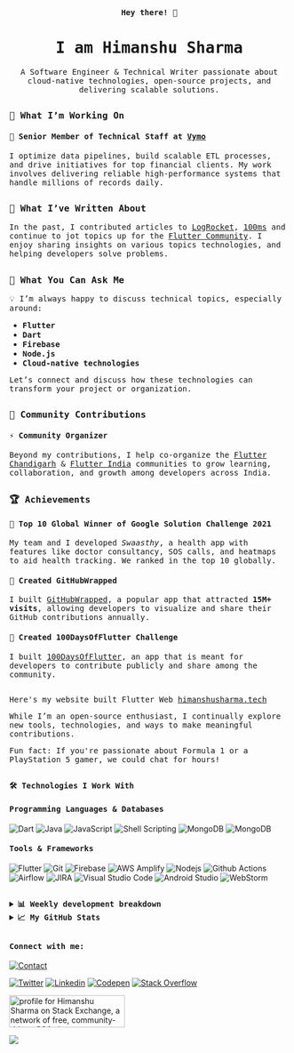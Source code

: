 <p align="center">
  <samp><b>Hey there! 👋</b>
</p>

<h1 align="center">
  <samp>I am Himanshu Sharma
</h1>

<p align="center">
  <samp>A Software Engineer & Technical Writer passionate about cloud-native technologies, open-source projects, and delivering scalable solutions.
</p>

##

### <samp>🚀 What I’m Working On

#### <samp>🔭 Senior Member of Technical Staff at [Vymo](https://www.getvymo.com/)

<samp>I optimize data pipelines, build scalable ETL processes, and drive initiatives for top financial clients. My work involves delivering reliable high-performance systems that handle millions of records daily.

##

### <samp>🚀 What I’ve Written About

<samp>In the past, I contributed articles to [LogRocket](https://blog.logrocket.com/author/himanshusharma/), [100ms](https://www.100ms.live/blog/clubhouse-clone-flutter) and continue to jot topics up for the [Flutter Community](https://medium.com/@himanshusharma89). I enjoy sharing insights on various topics technologies, and helping developers solve problems.

##

### <samp>💬 What You Can Ask Me

<samp>💡 I’m always happy to discuss technical topics, especially around:  
- <samp>**Flutter**  
- <samp>**Dart**  
- <samp>**Firebase**  
- <samp>**Node.js**  
- <samp>**Cloud-native technologies**

<samp>Let’s connect and discuss how these technologies can transform your project or organization.

##

### <samp>🎯 Community Contributions

#### <samp>⚡ Community Organizer

<samp>Beyond my contributions, I help co-organize the [Flutter Chandigarh](https://flutterchd.web.app) & [Flutter India](https://flutterindia.dev/) communities to grow learning, collaboration, and growth among developers across India.

##

### <samp>🏆 Achievements

#### <samp>🥇 Top 10 Global Winner of Google Solution Challenge 2021

<samp> My team and I developed *Swaasthy*, a health app with features like doctor consultancy, SOS calls, and heatmaps to aid health tracking. We ranked in the top 10 globally.  

#### <samp>🤖 Created GitHubWrapped

<samp> I built [GitHubWrapped](https://twitter.com/GitHubWrapped), a popular app that attracted **15M+ visits**, allowing developers to visualize and share their GitHub contributions annually.

#### <samp>🤖 Created 100DaysOfFlutter Challenge

<samp> I built [100DaysOfFlutter]([https://twitter.com/GitHubWrapped](https://100daysofflutter.azurewebsites.net)), an app that is meant for developers to contribute publicly and share among the community.

##

<samp> Here's my website built Flutter Web [himanshusharma.tech](https://himanshusharma.tech)

<samp> While I’m an open-source enthusiast, I continually explore new tools, technologies, and ways to make meaningful contributions.

<samp> Fun fact: If you're passionate about Formula 1 or a PlayStation 5 gamer, we could chat for hours!

##

#### <samp>🛠️ Technologies I Work With

#### <samp>Programming Languages & Databases

![Dart](https://img.shields.io/badge/Dart-2bb7f6?style=flat-square&logo=Dart&logoColor=white)
![Java](https://img.shields.io/badge/Java-ED8B00?style=flat-square&logo=openjdk&logoColor=ffffff)
![JavaScript](https://img.shields.io/badge/-JavaScript-%23F7DF1C?style=flat-square&logo=javascript&logoColor=000000&labelColor=%23F7DF1C&color=%23FFCE5A)
![Shell Scripting](https://img.shields.io/badge/Shell_Script-121011?style=flat-square&logo=gnu-bash&logoColor=white)
![MongoDB](https://img.shields.io/badge/MongoDB-4ba94e?style=flat-square&logo=MongoDB&logoColor=white)
![MongoDB](https://img.shields.io/badge/-ElasticSearch-005571?style=flat&logo=elasticsearch)

#### <samp>Tools & Frameworks

![Flutter](https://img.shields.io/badge/Flutter-47c5fb?style=flat-square&logo=Flutter&logoColor=white)
![Git](https://img.shields.io/badge/Git-F05032?style=flat-square&logo=Git&logoColor=white)
![Firebase](https://img.shields.io/badge/Firebase-ffcb2c?style=flat-square&logo=Firebase&logoColor=white)
![AWS Amplify](https://img.shields.io/badge/AWS_Amplify-ffcb2c?style=flat-square&logo=AWS-Amplify&logoColor=white)
![Nodejs](https://img.shields.io/badge/Nodejs-62b059?style=flat-square&logo=Node.js&logoColor=white)
![Github Actions](https://img.shields.io/badge/Github_Actions-2088FF?style=flat-square&logo=Github-Actions&logoColor=ffffff)
![Airflow](https://img.shields.io/badge/Airflow-017CEE?style=flat-square&logo=Apache%20Airflow&logoColor=white)
![JIRA](https://img.shields.io/badge/Jira-0052CC?style=flat-square&logo=Jira&logoColor=white)
![Visual Studio Code](https://img.shields.io/badge/Visual_Studio_Code-007ACC?style=flat-square&logo=Visual-Studio-Code&logoColor=white)
![Android Studio](https://img.shields.io/badge/Android_Studio-3DDC84?style=flat-square&logo=Android-Studio&logoColor=ffffff)
![WebStorm](https://img.shields.io/badge/WebStorm-000000?style=flat-square&logo=WebStorm&logoColor=white)

##

<details>
  <summary><b><samp>📊 Weekly development breakdown</b></summary>

<!--START_SECTION:waka-->

```text
No activity tracked
```

<!--END_SECTION:waka-->

##

</details>

<details>
  <summary><b><samp>📈 My GitHub Stats</b></summary>
<br>
<p align="center"> <img align="center" src="https://github-readme-stats.vercel.app/api/top-langs/?username=himanshusharma89&hide_langs_below=1&&show_icons=true&title_color=08fdd8&icon_color=bb2acf&text_color=ffffff&bg_color=242424"/> <img align="center" src="https://github-readme-stats.vercel.app/api?username=himanshusharma89&&show_icons=true&title_color=08fdd8&icon_color=bb2acf&text_color=ffffff&bg_color=242424"/>
 </p>

</details>

##

<h4><b><samp>Connect with me:</b></h4>

[![Contact](https://img.shields.io/badge/contact@himanshusharma.tech-0075c8?style=flat-square&logo=gmail&logoColor=white)](mailto:contact@himanshusharma.tech)

[![Twitter](https://img.shields.io/badge/@__SharmaHimanshu-1DA1F2?style=flat-square&logo=x&logoColor=white)](https://twitter.com/_SharmaHimanshu)
[![Linkedin](https://img.shields.io/badge/Himanshu_Sharma-0077b5?style=flat-square&logo=Linkedin&logoColor=white)](https://www.linkedin.com/in/himanshusharma89) 
[![Codepen](https://img.shields.io/badge/Himanshu_Sharma-1e1f26?style=flat-square&logo=codepen&logoColor=white)](https://codepen.io/himanshusharma89)
[![Stack Overflow](https://img.shields.io/badge/Himanshu_Sharma-393939?style=flat-square&logo=stack-overflow&logoColor=white)](https://stackoverflow.com/users/11545939/himanshu-sharma)


<a href="https://stackexchange.com/users/15998609"><img src="https://stackexchange.com/users/flair/15998609.png?theme=dark" width="208" height="58" alt="profile for Himanshu Sharma on Stack Exchange, a network of free, community-driven Q&amp;A sites" title="profile for Himanshu Sharma on Stack Exchange, a network of free, community-driven Q&amp;A sites"></a>

![](https://visitor-badge.glitch.me/badge?page_id=himanshusharma89.himanshusharma89)




<!--- <h5><samp>✨ Highlights:</h5>
- <samp> Improved lead processing efficiency by 80% with Apache Airflow.
- <samp> Engineered high-performance content-sharing systems delivering 400K+ monthly updates. -->
